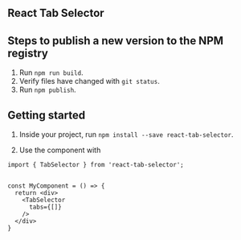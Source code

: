## React Tab Selector

## Steps to publish a new version to the NPM registry

1. Run `npm run build`.
2. Verify files have changed with `git status`.
3. Run `npm publish`.

## Getting started

1. Inside your project, run `npm install --save react-tab-selector`.

2. Use the component with

```
import { TabSelector } from 'react-tab-selector';


const MyComponent = () => {
  return <div>
    <TabSelector
      tabs={[]}
    />
  </div>
}
```


